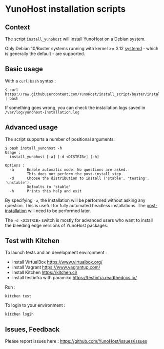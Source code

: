 # YunoHost installation scripts

## Context

The script `install_yunohost` will install [YunoHost](https://yunohost.org/) on a Debian system.

Only Debian 10/Buster systems running with kernel >= 3.12 [systemd](https://wiki.debian.org/systemd) - which is generally the default - are supported.

## Basic usage

With a `curl|bash` syntax : 

    $ curl https://raw.githubusercontent.com/YunoHost/install_script/buster/install_yunohost | bash

If something goes wrong, you can check the installation logs saved in ```/var/log/yunohost-installation.log```

## Advanced usage

The script supports a number of positional arguments:

    $ bash install_yunohost -h
    Usage :
      install_yunohost [-a] [-d <DISTRIB>] [-h]

    Options :
      -a      Enable automatic mode. No questions are asked.
              This does not perform the post-install step.
      -d      Choose the distribution to install ('stable', 'testing', 'unstable').
              Defaults to 'stable'
      -h      Prints this help and exit

By specifying ```-a```, the installation will be performed without asking any question.
This is useful for fully automated headless installations.
The [post-installation](https://yunohost.org/#/postinstall) will need to be performed later.

The ```-d <DISTRIB>``` switch is mostly for advanced users who want to install the bleeding edge versions of YunoHost packages.

## Test with Kitchen

To launch tests and an development environment : 

* install VirtualBox https://www.virtualbox.org/
* install Vagrant https://www.vagrantup.com/
* install Kitchen https://kitchen.ci/
* install testinfra with paramiko https://testinfra.readthedocs.io/

Run : 

```
kitchen test
```

To login to your environment : 

```
kitchen login
```

## Issues, Feedback

Please report issues here : https://github.com/YunoHost/issues/issues
